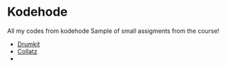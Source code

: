 # Kodehode
All my codes from kodehode
Sample of small assigments from the course!
- [Drumkit](https://sindresk.github.io/Kodehode/SIndreKodehode/kodehodeoppgaver/drumkit/)
- [Collatz](https://sindresk.github.io/Kodehode/SIndreKodehode/kodehodeoppgaver/collatz)
- 
